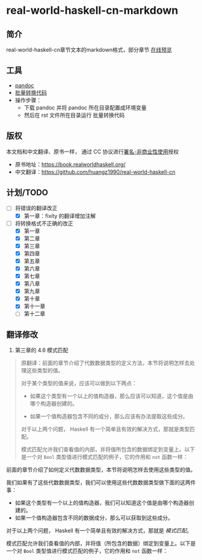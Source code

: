 # real-world-haskell-cn-markdown

## 简介

real-world-haskell-cn章节文本的markdown格式，部分章节 [在线预览](https://hahg2000.github.io/%E5%AD%A6%E4%B9%A0/Haskell%E4%B8%AD%E6%96%87%E6%96%87%E6%A1%A3/1.html) 

## 工具

+ [pandoc](https://github.com/jgm/pandoc/releases)
+ [批量转换代码](https://gist.github.com/zaiste/77a946bbba73f5c4d33f3106a494e6cd)
+ 操作步骤：
  + 下载 pandoc 并将 pandoc 所在目录配置成环境变量
  + 然后在 rst 文件所在目录运行 批量转换代码

## 版权

本文档和中文翻译、原书一样， 通过 CC 协议进行[署名-非商业性使用](http://creativecommons.org/licenses/by-nc/3.0/deed.zh)授权

+ 原书地址：https://book.realworldhaskell.org/
+ 中文翻译：https://github.com/huangz1990/real-world-haskell-cn

## 计划/TODO

+ [ ] 将错误的翻译改正
  + [x] 第一章：fixity 的翻译增加注解

+ [ ] 将转换格式不正确的改正
  + [x] 第一章
  + [x] 第二章
  + [x] 第三章
  + [x] 第四章
  + [x] 第五章
  + [x] 第六章
  + [x] 第七章
  + [x] 第八章
  + [x] 第九章
  + [x] 第十章
  + [x] 第十一章
  + [ ] 第十二章

## 翻译修改

1. 第三章的 4.6 模式匹配

> 原翻译：前面的章节介绍了代数数据类型的定义方法，本节将说明怎样去处理这些类型的值。
>
> 对于某个类型的值来说，应该可以做到以下两点：
>
> * 如果这个类型有一个以上的值构造器，那么应该可以知道，这个值是由哪个构造器创建的。
>
> * 如果一个值构造器包含不同的成分，那么应该有办法提取这些成分。
>
> 对于以上两个问题， Haskell 有一个简单且有效的解决方式，那就是类型匹配。
>
> 模式匹配允许我们查看值的内部，并将值所包含的数据绑定到变量上。以下是一个对 `Bool` 类型值进行模式匹配的例子，它的作用和 `not` 函数一样：

前面的章节介绍了如何定义代数数据类型，本节将说明怎样去使用这些类型的值。

我们如果有了这些代数数据类型，我们可以使用这些代数数据类型做下面的这两件事：

-   如果这个类型有一个以上的值构造器，我们可以知道这个值是由哪个构造器创建的。
-   如果一个值构造器包含不同的数据成分，那么可以获取到这些成分。

对于以上两个问题， Haskell 有一个简单且有效的解决方式，那就是 *模式匹配*。

模式匹配允许我们查看值的内部，并将值（所包含的数据）绑定到变量上。以下是一个对 `Bool` 类型值进行模式匹配的例子，它的作用和 `not` 函数一样：
